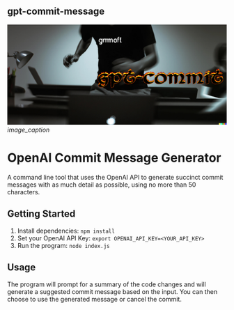 ## gpt-commit-message

![](sick-logo.jpg)
*image_caption*
# OpenAI Commit Message Generator
A command line tool that uses the OpenAI API to generate succinct commit messages with as much detail as possible, using no more than 50 characters.

## Getting Started
1. Install dependencies: `npm install`
2. Set your OpenAI API Key: `export OPENAI_API_KEY=<YOUR_API_KEY>`
3. Run the program: `node index.js`

## Usage
The program will prompt for a summary of the code changes and will generate a suggested commit message based on the input. You can then choose to use the generated message or cancel the commit.
